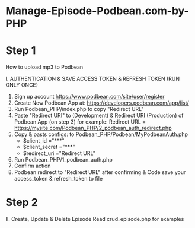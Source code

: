 # Manage-Episode-Podbean.com-by-PHP
# Step 1
How to upload mp3 to Podbean

I. AUTHENTICATION & SAVE ACCESS TOKEN & REFRESH TOKEN 
(RUN ONLY ONCE)
1. Sign up account https://www.podbean.com/site/user/register
2. Create New Podbean App at: https://developers.podbean.com/app/list/
3. Run Podbean_PHP/index.php to copy "Redirect URL" 
4. Paste  "Redirect URI" to (Development) & Redirect URI (Production) of Podbean App (on step 3)
for example: Redirect URL = https://mysite.com/Podbean_PHP/2_podbean_auth_redirect.php
5. Copy & pasts configs: to Podbean_PHP/Podbean/MyPodbeanAuth.php
    + $client_id ="***"
    + $client_secret ="***"
    + $redirect_uri ="Redirect URL"
6. Run Podbean_PHP/1_podbean_auth.php 
7. Confirm action
8. Podbean redirect to "Redirect URL" after confirming & Code save your access_token & refresh_token to file
# Step 2
II. Create, Update & Delete Episode
Read crud_episode.php for examples
